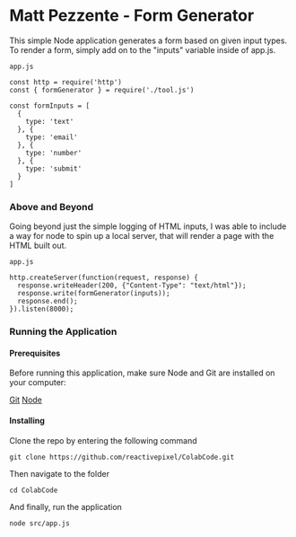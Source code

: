 # Matt Pezzente - Form Generator

This simple Node application generates a form based on given input types. To render a form, simply add on to the "inputs" variable inside of app.js.

```
app.js

const http = require('http')
const { formGenerator } = require('./tool.js')

const formInputs = [
  {
    type: 'text' 
  }, {
    type: 'email'
  }, {
    type: 'number'
  }, {
    type: 'submit'
  }
]
```

### Above and Beyond

Going beyond just the simple logging of HTML inputs, I was able to include a way for node to spin up a local server, that will render a page with the HTML built out.

```
app.js

http.createServer(function(request, response) {  
  response.writeHeader(200, {"Content-Type": "text/html"});  
  response.write(formGenerator(inputs));
  response.end();  
}).listen(8000);
```

### Running the Application

#### Prerequisites

Before running this application, make sure Node and Git are installed on your computer:

[Git](https://git-scm.com/book/en/v2/Getting-Started-Installing-Git)
[Node](https://nodejs.org/en/)

#### Installing

Clone the repo by entering the following command
```
git clone https://github.com/reactivepixel/ColabCode.git
```

Then navigate to the folder
```
cd ColabCode
```

And finally, run the application
```
node src/app.js
```